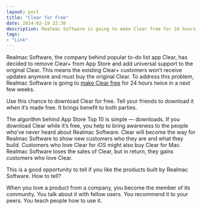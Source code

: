```yaml
---
layout: post
title: "Clear for Free"
date: 2014-02-19 22:30
description: Realmac Software is going to make Clear free for 24 hours twice so Clear+ can move to the correct version for free.
tags:
- "Link"
---
```


Realmac Software, the company behind popular to-do list app Clear, has decided to remove Clear+ from App Store and add universal support to the original Clear. This means the existing Clear+ customers won’t receive updates anymore and must buy the original Clear. To address this problem, Realmac Software is going to [make Clear free](http://realmacsoftware.com/clear/letter "Realmac Software - Making Things Right") for 24 hours twice in a next few weeks.

<!--more-->

Use this chance to download Clear for free. Tell your friends to download it when it’s made free. It brings benefit to both parties.

The algorithm behind App Store Top 10 is simple — downloads.  If you download Clear while it’s free, you help to bring awareness to the people who’ve never heard about Realmac Software. Clear will become the way for Realmac Software to show new customers who they are and what they build. Customers who love Clear for iOS might also buy Clear for Mac. Realmac Software loses the sales of Clear, but in return, they gains customers who love Clear.

This is a good opportunity to tell if you like the products built by Realmac Software. How to tell?

When you love a product from a company, you become the member of its community. You talk about it with fellow users. You recommend it to your peers. You teach people how to use it.